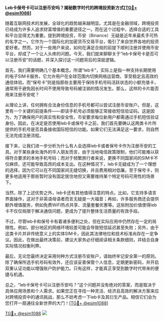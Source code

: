 **Leb卡保号卡可以注册币安吗？揭秘数字时代的跨境投资新方式[[TG💪+ @esim1088](https://t.me/s/esim1088)]**

随着互联网技术的发展，全球化的趋势越来越明显。尤其是在金融领域，跨境投资已经成为许多人追求财富增值的重要途径之一。而在这个过程中，选择合适的工具和平台显得尤为重要。提到跨境投资，币安（Binance）无疑是近年来最炙手可热的名字之一。它作为一个国际化的加密货币交易平台，吸引了来自世界各地的投资爱好者。然而，对于一些用户来说，如何在满足合规的前提下顺利注册并使用币安平台，却成了一个让人头疼的问题。今天，我们就来聊聊关于“leb卡保号卡是否可以注册币安”的话题，并深入探讨这一问题背后的深层逻辑。

首先，我们需要明确几个基本概念。所谓“leb卡”，实际上是指一种支持长期使用的电子SIM卡服务，它允许用户在全球范围内切换网络运营商，享受稳定且高效的通信体验。而“保号卡”则是指那些主要用于保持手机号码活跃状态的小额充值卡，通常用于避免因长时间不使用导致号码被注销的情况发生。那么，这样的卡片能否用来注册币安呢？

从理论上讲，任何拥有合法身份信息的手机号都可以尝试注册币安账户。但是，这里有一个关键的前提条件——即该手机号必须能够正常接收短信验证码。这是因为，为了确保用户的真实性和安全性，币安要求每位新用户都需通过手机短信验证身份。因此，在决定是否使用leb卡或保号卡之前，我们首先要确认这两类卡片所提供的手机号是否具备接收国际短信的功能。如果它们无法满足这一要求，则自然无法完成注册流程。

接下来，让我们进一步分析为什么有人会选择leb卡或者保号卡作为注册币安的工具。对于某些身处海外的华人朋友而言，由于当地电信政策限制，他们可能难以获得符合要求的本地手机号码；而对于频繁旅行者来说，更换不同国家间的SIM卡不仅麻烦，还可能导致高昂的成本支出。在这种情况下，leb卡无疑成为了一个理想的选择，因为它可以在不同国家间无缝切换，并且费用相对低廉。至于保号卡，则更多地适用于那些暂时没有固定居住地但又需要维持某个特定号码可用性的场景下。

当然，除了上述优势之外，leb卡还有其他值得注意的特点。比如，它支持多语言界面操作，这对于非英语母语者而言无疑是一大福音；再如，许多服务商还会提供额外增值服务，例如免费WiFi热点共享、流量套餐优惠等。这些附加价值使得leb卡不仅仅局限于解决通信问题，更成为了提升整体生活质量的有效手段。

不过，尽管leb卡和保号卡有着诸多便利之处，但在实际应用中仍然存在一定的局限性。例如，部分地区的网络环境较差可能会导致短信延迟甚至失败；另外，由于这类卡片并非传统意义上的实体SIM卡，因此其法律地位和技术标准尚存在一定争议。因此，在做出最终决策前，建议大家务必仔细阅读相关条款细则，并结合自身实际情况权衡利弊。

最后，无论您最终决定采用何种方式注册币安账户，请始终牢记安全第一的原则。除了确保所选手机号码有效外，还应该妥善保管个人信息，定期更新密码，并开启双重认证功能以增强账户防护能力。只有这样，才能真正享受到数字时代带来的便捷与机遇。

总之，“leb卡保号卡可以注册币安吗？”这个问题并没有绝对的答案，而是取决于具体应用场景和个人需求。如果您正在寻找一种灵活、经济且高效的解决方案来应对跨境投资中的通讯挑战，那么不妨考虑一下leb卡及其衍生产品。相信它们会为您打开一扇通往全新世界的大门！[[TG💪+ @esim1088](https://t.me/s/esim1088)]

[TG💪+ @esim1088](https://t.me/s/esim1088) ![](https://i.postimg.cc/4NQfJmqS/Snipaste-2025-05-13-00-14-12.png)